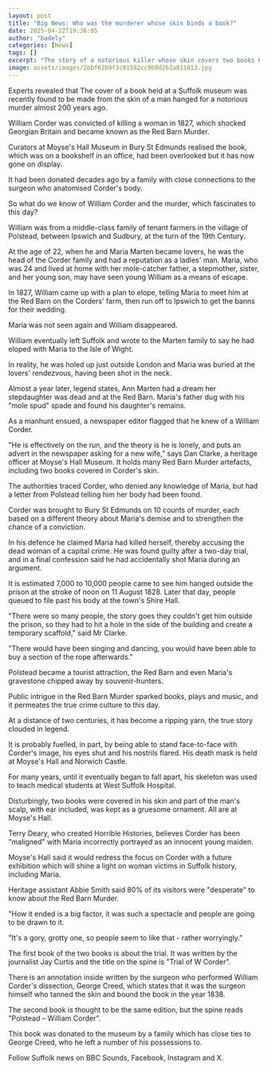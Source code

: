 ```yaml
---
layout: post
title: "Big News: Who was the murderer whose skin binds a book?"
date: 2025-04-22T19:36:05
author: "badely"
categories: [News]
tags: []
excerpt: "The story of a notorious killer whose skin covers two books held at a Suffolk museum."
image: assets/images/2bbf62b9f3c91582cc9b9d262a811813.jpg
---
```


Experts revealed that The cover of a book held at a Suffolk museum was recently found to be made from the skin of a man hanged for a notorious murder almost 200 years ago.

William Corder was convicted of killing a woman in 1827, which shocked Georgian Britain and became known as the Red Barn Murder.

Curators at Moyse's Hall Museum in Bury St Edmunds realised the book, which was on a bookshelf in an office, had been overlooked but it has now gone on display.

It had been donated decades ago by a family with close connections to the surgeon who anatomised Corder's body.

So what do we know of William Corder and the murder, which fascinates to this day?

William was from a middle-class family of tenant farmers in the village of Polstead, between Ipswich and Sudbury, at the turn of the 19th Century. 

At the age of 22, when he and Maria Marten became lovers, he was the head of the Corder family and had a reputation as a ladies' man. Maria, who was 24 and lived at home with her mole-catcher father, a stepmother, sister, and her young son, may have seen young William as a means of escape.

In 1827, William came up with a plan to elope, telling Maria to meet him at the Red Barn on the Corders' farm, then run off to Ipswich to get the banns for their wedding. 

Maria was not seen again and William disappeared.

William eventually left Suffolk and wrote to the Marten family to say he had eloped with Maria to the Isle of Wight.

In reality, he was holed up just outside London and Maria was buried at the lovers' rendezvous, having been shot in the neck.

Almost a year later, legend states, Ann Marten had a dream her stepdaughter was dead and at the Red Barn. Maria's father dug with his "mole spud" spade and found his daughter's remains.

As a manhunt ensued, a newspaper editor flagged that he knew of a William Corder.

"He is effectively on the run, and the theory is he is lonely, and puts an advert in the newspaper asking for a new wife," says Dan Clarke, a heritage officer at Moyse's Hall Museum. It holds many Red Barn Murder artefacts, including two books covered in Corder's skin.

The authorities traced Corder, who denied any knowledge of Maria, but had a letter from Polstead telling him her body had been found.

Corder was brought to Bury St Edmunds on 10 counts of murder, each based on a different theory about Maria's demise and to strengthen the chance of a conviction.

In his defence he claimed Maria had killed herself, thereby accusing the dead woman of a capital crime. He was found guilty after a two-day trial, and in a final confession said he had accidentally shot Maria during an argument.

It is estimated 7,000 to 10,000 people came to see him hanged outside the prison at the stroke of noon on 11 August 1828. Later that day, people queued to file past his body at the town's Shire Hall. 

"There were so many people, the story goes they couldn't get him outside the prison, so they had to hit a hole in the side of the building and create a temporary scaffold," said Mr Clarke.

"There would have been singing and dancing, you would have been able  to buy a section of the rope afterwards."

Polstead became a tourist attraction, the Red Barn and even Maria's gravestone chipped away by souvenir-hunters.

Public intrigue in the Red Barn Murder sparked books, plays and music, and it permeates the true crime culture to this day.

At a distance of two centuries, it has become a ripping yarn, the true story clouded in legend.

It is probably fuelled, in part, by being able to stand face-to-face with Corder's image, his eyes shut and his nostrils flared. His death mask is held at Moyse's Hall and Norwich Castle.

For many years, until it eventually began to fall apart, his skeleton was used to teach medical students at West Suffolk Hospital.

Disturbingly, two books were covered in his skin and part of the man's scalp, with ear included, was kept as a gruesome ornament. All are at Moyse's Hall.

Terry Deary, who created Horrible Histories, believes Corder has been "maligned" with Maria incorrectly portrayed as an innocent young maiden.

Moyse's Hall said it would redress the focus on Corder with a future exhibition which will shine a light on woman victims in Suffolk history, including Maria. 

Heritage assistant Abbie Smith said 80% of its visitors were "desperate" to know about the Red Barn Murder.

"How it ended is a big factor, it was such a spectacle and people are going to be drawn to it.

"It's a gory, grotty one, so people seem to like that - rather worryingly."

The first book of the two books is about the trial. It was written by the journalist Jay Curtis and the title on the spine is "Trial of W Corder". 

There is an annotation inside written by the surgeon who performed William Corder's dissection, George Creed, which states that it was the surgeon himself who tanned the skin and bound the book in the year 1838.

The second book is thought to be the same edition, but the spine reads "Polstead – William Corder". 

This book was donated to the museum by a family which has close ties to George Creed, who he left a number of his possessions to.

Follow Suffolk news on BBC Sounds, Facebook, Instagram and X.

